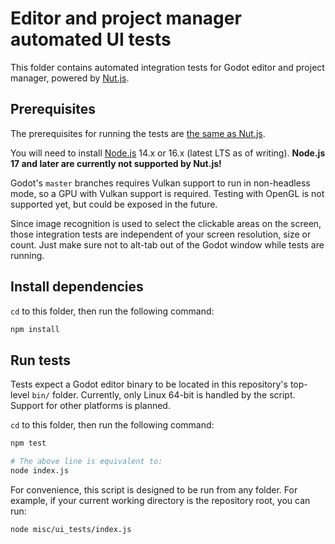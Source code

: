 # Editor and project manager automated UI tests

This folder contains automated integration tests for Godot editor and project manager,
powered by [Nut.js](https://nutjs.dev/).

## Prerequisites

The prerequisites for running the tests are
[the same as Nut.js](https://nutjs.dev/docs/tutorial-first_steps/prerequisits).

You will need to install [Node.js](https://nodejs.org/) 14.x or 16.x (latest LTS as of writing).
**Node.js 17 and later are currently not supported by Nut.js!**

Godot's `master` branches requires Vulkan support to run in non-headless mode,
so a GPU with Vulkan support is required. Testing with OpenGL is not supported
yet, but could be exposed in the future.

Since image recognition is used to select the clickable areas on the screen,
those integration tests are independent of your screen resolution, size or count.
Just make sure not to alt-tab out of the Godot window while tests are running.

## Install dependencies

`cd` to this folder, then run the following command:

```bash
npm install
```

## Run tests

Tests expect a Godot editor binary to be located in this repository's top-level
`bin/` folder. Currently, only Linux 64-bit is handled by the script. Support
for other platforms is planned.

`cd` to this folder, then run the following command:

```bash
npm test

# The above line is equivalent to:
node index.js
```

For convenience, this script is designed to be run from any folder.
For example, if your current working directory is the repository root, you can run:

```bash
node misc/ui_tests/index.js
```
